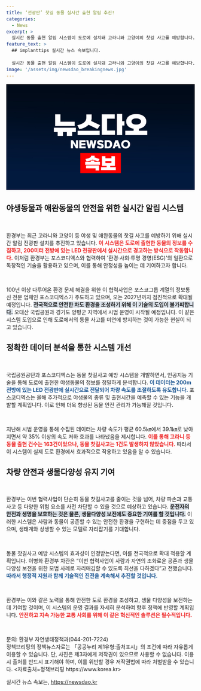 ```yaml
---
title: ‘전광판’ 찻길 동물 실시간 출현 알림 추진!
categories:
  - News
excerpt: >
  실시간 동물 출현 알림 시스템이 도로에 설치돼 고라니와 고양이의 찻길 사고를 예방합니다. 환경부와 포스코디엑스의 협력으로, 2027년까지 확대될 예정으로 생물다양성 보전에 기여할 것으로 기대됩니다!
feature_text: >
  ## implanttips 실시간 뉴스 속보입니다.

  실시간 동물 출현 알림 시스템이 도로에 설치돼 고라니와 고양이의 찻길 사고를 예방합니다. 환경부와 포스코디엑스의 협력으로, 2027년까지 확대될 예정으로 생물다양성 보전에 기여할 것으로 기대됩니다!
image: '/assets/img/newsdao_breakingnews.jpg'
---
```


<p><img src="/assets/img/newsdao_breakingnews.jpg" alt="implanttips 속보" /></p>

<h2 data-ke-size="size26">야생동물과 애완동물의 안전을 위한 실시간 알림 시스템</h2>

<p data-ke-size="size16">&nbsp;</p> 

<p>환경부는 최근 고라니와 고양이 등 야생 및 애완동물의 찻길 사고를 예방하기 위해 실시간 알림 전광판 설치를 추진하고 있습니다. <b><span style="color: #ee2323;">이 시스템은 도로에 출현한 동물의 정보를 수집하고, 200미터 전방에 있는 LED 전광판에서 실시간으로 경고하는 방식으로 작동합니다.</span></b> 이처럼 환경부는 포스코디엑스와 협력하여 '환경·사회·투명 경영(ESG)'의 일환으로 독창적인 기술을 활용하고 있으며, 이를 통해 안정성을 높이는 데 기여하고자 합니다. </p>

<p data-ke-size="size16">&nbsp;</p> 

<p>100년 이상 다루어온 환경 문제 해결을 위한 이 협력사업은 포스코그룹 계열의 정보통신 전문 업체인 포스코디엑스가 주도하고 있으며, 오는 2027년까지 점진적으로 확대될 예정입니다. <b><span style="background-color: #21538527;">전국적으로 안전한 차도 환경을 조성하기 위해 이 기술의 도입이 불가피합니다.</span></b> 오대산 국립공원과 경기도 양평군 지역에서 시범 운영이 시작될 예정입니다. 이 같은 시스템 도입으로 인해 도로에서의 동물 사고를 미연에 방지하는 것이 가능한 현실이 되고 있습니다. </p>

<h2 data-ke-size="size26">정확한 데이터 분석을 통한 시스템 개선</h2>

<p data-ke-size="size16">&nbsp;</p> 

<p>국립공원공단과 포스코디엑스는 동물 찻길사고 예방 시스템을 개발하면서, 인공지능 기술을 통해 도로에 출현한 야생동물의 정보를 정밀하게 분석합니다. <b><span style="color: #1a5490;">이 데이터는 200m 전방에 있는 LED 전광판에 실시간으로 전달되어 차량 속도를 조절하도록 유도합니다.</span></b> 포스코디엑스는 올해 추가적으로 야생물의 종류 및 출현시간을 예측할 수 있는 기능을 개발할 계획입니다. 이로 인해 더욱 향상된 동물 안전 관리가 가능해질 것입니다.</p>

<p data-ke-size="size16">&nbsp;</p> 

<p>지난해 시범 운영을 통해 수집된 데이터는 차량 속도가 평균 60.5㎞에서 39.1㎞로 낮아지면서 약 35% 이상의 속도 저하 효과를 나타냈음을 제시합니다. <b><span style="color: #ee2323;">이를 통해 고라니 등 동물 출현 건수는 163건이었으나, 동물 찻길사고는 1건도 발생하지 않았습니다.</span></b> 따라서 이 시스템이 실제 도로 환경에서 효과적으로 작용하고 있음을 알 수 있습니다.</p>

<h2 data-ke-size="size26">차량 안전과 생물다양성 유지 기여</h2>

<p data-ke-size="size16">&nbsp;</p> 

<p>환경부는 이번 협력사업이 단순히 동물 찻길사고를 줄이는 것을 넘어, 차량 파손과 교통사고 등 다양한 위험 요소를 사전 차단할 수 있을 것으로 예상하고 있습니다. <b><span style="background-color: #21538527;">운전자의 안전과 생명을 보호하는 것은 물론, 생물다양성 보전에도 중요한 기여를 할 것입니다.</span></b> 이러한 시스템은 사람과 동물이 공존할 수 있는 안전한 환경을 구현하는 데 중점을 두고 있으며, 생태계와 상생할 수 있는 모델로 자리잡기를 기대합니다.</p>

<p data-ke-size="size16">&nbsp;</p> 

<p>동물 찻길사고 예방 시스템의 효과성이 인정받는다면, 이를 전국적으로 확대 적용할 계획입니다. 이병화 환경부 차관은 “이번 협력사업이 사람과 자연의 조화로운 공존과 생물다양성 보전을 위한 모범 사례로 자리매김할 수 있도록 최선을 다하겠다”고 전했습니다. <b><span style="color: #1a5490;">따라서 행정적 지원과 함께 기술적인 진전을 계속해서 추진할 것입니다.</span></b> </p>

<p data-ke-size="size16">&nbsp;</p> 

<p>환경부는 이와 같은 노력을 통해 안전한 도로 환경을 조성하고, 생물 다양성을 보전하는 데 기여할 것이며, 이 시스템의 운영 결과를 자세히 분석하여 향후 정책에 반영할 계획입니다. <b><span style="color: #ee2323;">안전하고 지속 가능한 교통 사회를 위해 이 같은 혁신적인 솔루션은 필수적입니다.</span></b> </p>

<p data-ke-size="size16">&nbsp;</p>

<p>문의: 환경부 자연생태정책과(044-201-7224)<br />
정책브리핑의 정책뉴스자료는 「공공누리 제1유형:출처표시」의 조건에 따라 자유롭게 이용할 수 있습니다. 단, 사진은 제3자에게 저작권이 있으므로 사용할 수 없습니다. 이용 시 출처를 반드시 표기해야 하며, 이를 위반할 경우 저작권법에 따라 처벌받을 수 있습니다. &lt;자료출처=정책브리핑 https://www.korea.kr></p>
실시간 뉴스 속보는, <a href="https://newsdao.kr" rel="dofollow">https://newsdao.kr</a>


